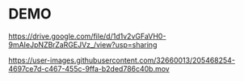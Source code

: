 # DEMO

https://drive.google.com/file/d/1d1v2vGFaVH0-9mAIeJpNZBrZaRGEJVz_/view?usp=sharing


https://user-images.githubusercontent.com/32660013/205468254-4697ce7d-c467-455c-9ffa-b2ded786c40b.mov

